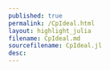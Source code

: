 ```yaml
---
published: true
permalink: /CpIdeal.html
layout: highlight_julia
filename: CpIdeal.md
sourcefilename: CpIdeal.jl
desc: 
---
```

